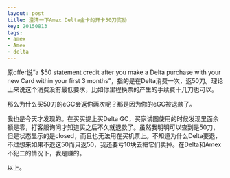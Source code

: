 ```yaml
---
layout: post
title: 澄清一下Amex Delta金卡的开卡50刀奖励
key: 20150813
tags:
- amex
- Amex
- delta
---
```


原offer说“a $50 statement credit after you make a Delta purchase with your new Card within your first 3 months”，指的是在Delta消费一次，返50刀。理论上来说这个消费没有最低要求，比如你里程换票的产生的手续费十几刀也可以。

那么为什么买50刀的eGC会返你两次呢？那是因为你的eGC被退款了。

我也是今天才发现的。在买买提上买Delta GC，买家试图使用的时候发现里面余额是零，打客服询问才知道买之后不久就退款了。虽然我明明可以查到是50刀，但是状态显示的是closed，而且也无法用在买机票上。不知道为什么Delta要退，不过想来如果不退这50而只返50，我还要亏10块去把它们卖掉。在Delta和Amex不犯二的情况下，我是赚的。

以上。